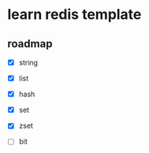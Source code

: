 # learn redis template

## roadmap
- [x] string
- [x] list
- [x] hash
- [x] set
- [x] zset
- [ ] bit

